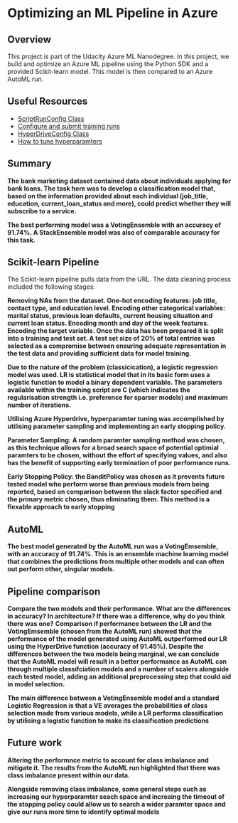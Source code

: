 # Optimizing an ML Pipeline in Azure

## Overview
This project is part of the Udacity Azure ML Nanodegree.
In this project, we build and optimize an Azure ML pipeline using the Python SDK and a provided Scikit-learn model.
This model is then compared to an Azure AutoML run.

## Useful Resources
- [ScriptRunConfig Class](https://docs.microsoft.com/en-us/python/api/azureml-core/azureml.core.scriptrunconfig?view=azure-ml-py)
- [Configure and submit training runs](https://docs.microsoft.com/en-us/azure/machine-learning/how-to-set-up-training-targets)
- [HyperDriveConfig Class](https://docs.microsoft.com/en-us/python/api/azureml-train-core/azureml.train.hyperdrive.hyperdriveconfig?view=azure-ml-py)
- [How to tune hyperparamters](https://docs.microsoft.com/en-us/azure/machine-learning/how-to-tune-hyperparameters)


## Summary
**The bank marketing dataset contained data about individuals applying for bank loans. The task here was to develop a classification model that, based on the information provided about each individual (job_title, education, current_loan_status and more), could predict whether they will subscribe to a service.**

**The best performing model was a VotingEnsemble with an accuracy of 91.74%. A StackEnsemble model was also of comparable accuracy for this task.**

## Scikit-learn Pipeline
The Scikit-learn pipeline pulls data from the URL. The data cleaning process included the following stages:

**Removing NAs from the dataset.
One-hot encoding features: job title, contact type, and education level.
Encoding other categorical variables: marital status, previous loan defaults, current housing situation and current loan status. 
Encoding month and day of the week features.
Encoding the target variable.
Once the data has been prepared it is split into a training and test set. A test set size of 20% of total entries was selected as a compromise between ensuring adequate representation in the test data and providing sufficient data for model training.**

**Due to the nature of the problem (classicication), a logistic regression model was used. LR is statistical model that in its basic form uses a logistic function to model a binary dependent variable. The parameters available within the training script are C (which indicates the regularisation strength i.e. preference for sparser models) and maximum number of iterations.**

**Utilising Azure Hyperdrive, hyperparamter tuning was accomplished by utilising parameter sampling and implementing an early stopping policy.**

**Parameter Sampling: A random paramter sampling method was chosen, as this technique allows for a broad search space of potential optimial paramters to be chosen, without the effort of specifying values, and also has the benefit of supporting early termination of poor performance runs.**

**Early Stopping Policy: the BanditPolicy was chosen as it prevents future tested model who perform worse than previous models from being reported, based on comparison between the slack factor specified and the primary metric chosen, thus eliminating them. This method is a flexable approach to early stopping**

## AutoML
**The best model generated by the AutoML run was a VotingEmsemble, with an accuracy of 91.74%. This is an ensemble machine learning model that combines the predictions from multiple other models and can often out perform other, singular models.**

## Pipeline comparison
**Compare the two models and their performance. What are the differences in accuracy? In architecture? If there was a difference, why do you think there was one?**
**Comparison if performance between the LR and the VotingEmsemble (chosen from the AutoML run) showed that the performance of the model generated using AutoML outperformed our LR using the HyperDrive function (accuracy of 91.45%). Despite the differences between the two models being marginal, we can conclude that the AutoML model will result in a better performance as AutoML can through multiple classifciation models and a number of scalers alongside each tested model, adding an additional preprocessing step that could aid in model selection.**

**The main difference between a VotingEnsemble model and a standard Logistic Regression is that a VE averages the probabilities of class selection made from various models, while a LR performs classification by utilising a logistic function to make its classification predictions**

## Future work
**Altering the performnce metric to account for class imbalance and mitigate it. The results from the AutoML run highlighted that there was class imbalance present within our data.**

**Alongside removing class imbalance, some general steps such as increasing our hyperparamter seach space and increaing the timeout of the stopping policy could allow us to search a wider paramter space and give our runs more time to identify optimal models**
